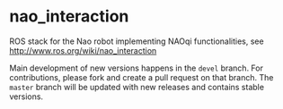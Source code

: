 nao_interaction
=========

ROS stack for the Nao robot implementing NAOqi functionalities, see http://www.ros.org/wiki/nao_interaction

Main development of new versions happens in the `devel` branch. For contributions, please fork and create a pull request on that branch. The `master` branch will be updated with new releases and contains stable versions.
